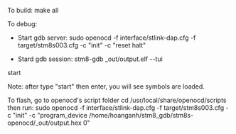 To build:
make all

To debug:
* Start gdb server:
sudo openocd -f interface/stlink-dap.cfg -f target/stm8s003.cfg -c "init" -c "reset halt"

* Stard gdb session:
stm8-gdb _out/output.elf --tui
<return>
<return>
start

Note: after type "start" then enter, you will see symbols are loaded.


To flash, go to openocd's script folder
 cd /usr/local/share/openocd/scripts
then run:
 sudo openocd -f interface/stlink-dap.cfg -f target/stm8s003.cfg -c "init" -c "program_device /home/hoanganh/stm8_gdb/stm8s-openocd/_out/output.hex 0"